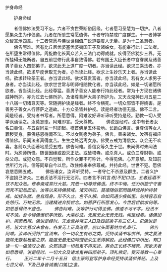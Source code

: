   护身命经
　　




　　护身命经

　　者信佛妙法受习不忘。六者不贪世荣断俗因缘。七者愿习圣慧为一切护。八者愿集众生为作倡道。九者在所堕生常愿值佛。十者守持禁戒广度群生。十一者博学众智宣示四辈。十二者常愿与佛世世相值广说道要度人无量。是为十二圣慧者。
　　佛告阿难。若有比丘尼优婆塞优婆夷国王子及诸婇女。有能奉行此十二法者。在所堕生常得值佛。周旋教化长离众苦入三法门功得成就。疾得至佛犹步三界。无所挂碍无能断者。自五前世修行此事自致得佛。若有国王大臣长者中宫眷属及诸善男子善女人四部弟子。欲求此无上道广度一切者。亦当读此经。欲求三乘法者。亦当读此经。欲求早度世取无为者。亦当读此经。欲求上生妙乐天上者。亦当读此经。欲求转轮圣王者。亦当读此经。欲求尊贵富者。亦当读此经。若有女人求男子身者。亦当读此经。欲求世世常与明师相随教化者。亦当读此经。如是一切诸愿所欲者。皆当读此经。此经尊猛。善男子善女人能奉行持此经者。常为十方现在诸佛威神所护。亦为过去七佛所护。及诸尊菩萨大弟子所护为。又天龙鬼神日月五星二十八宿一切诸尊天等。常随拥护读是经者。终不令横死。一切众邪皆不得娆害。是善男子善女人行菩萨之道故。十方众圣皆共护视。读是经者功德无量。佛不二言。闻是经者。受持者书写者。所愿悉得。阿难汝好谛听谛听受持是经。勤教一切人受学讽诵读之。汝莫忘堕。阿难即言。受天尊教。
　　佛说是经时。坐中有长者女名曰善信。与五百同辈一时即起。稽首佛足五体投地。长跪白佛言。世尊信等女人罪秽婴身。蒙佛慈恩得闻圣法。不以女贱愿为弟子。佛言。善来诸女。汝宿有福应得值佛。乐闻法者真得度苦。生生之处远离女身。佛受五戒为清信女。众会无不欢喜。各前以头面著地悉受五戒。佛告阿难。善信女等久生于世。未闻佛时未闻法时。为怨师所怪。随世因缘或毁灭正法。或破塔寺。或杀真人。或负三尊财物。或杀父母。或犯众怨。不自觉智。所作众罪不可称计。今得见佛。心开意解。及知前世所行为非。信等同辈自今以后。改住修来奉佛尊戒。并持此经。世世不犯。愿佛哀愍悉赐五戒。
　　佛告诸女。汝谛听受持。一者守仁不杀恩及群生。二者义护不盗损己济众。三者贞洁不淫行无沾污。四者言不详[言*奇]不犯口过。五者远酒不饮不犯众怨。修奉斋戒常行大慈。咒愿一切尊修佛语。终不中悔。任力所能宁守善而死不犯怨而生。汝等以来持佛禁戒。诸天所叹。莫德随俗邪罔跪拜鬼神护持禁戒。如拔头然。坐自观身。形不久立。色不久解。命如风遇少疾如里。勿持容恣自处怨行。万物无常。当建精进弃损世念。如菩萨行所愿发心。今世后世欲求何等。如愿悉得终不虚也。
　　佛告阿难。汝等护行可得至佛。佛道不可不学。经法不可不读。吾今得佛但积学所致。大乘妙法。无男无女无贵无贱。闻是经者。诸佛加护。所愿悉得。佛说是经时。天龙鬼神帝王人□及四部弟子有三亿人。见佛说是经。皆大欢喜叹未曾有。各发无上正真道意。前以头面著地作礼奉行。
　　佛告阿难。汝谛听受持广宣流布。令一切众生有形之类。受持读诵书写供养。佛之要法能除无数劫极重之罪。能度无量无边阿僧祇众生悉得解脱。此经佛口中所出。有□读一句一偈读叹之者。众邪违道一切怨鬼不得来近。寿命正长终不横死。所欲求者如愿悉得。说是经时。一切大众及诸龙鬼神四部弟子。顶礼佛足。受天尊教一心奉行。
　　正光二年十二月十五日　信士张阿宜写护身命经受持读诵供养经。上及七世父母。下及己身皆诚善[口*弟]之道。

